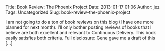 Title: Book Review: The Phoenix Project
Date: 2013-01-17 01:06
Author: jez
Tags: Uncategorized
Slug: book-review-the-phoenix-project

I am not going to do a ton of book reviews on this blog (I have one more
planned for next month). I’ll only bother posting reviews of books that
I believe are both excellent and relevant to Continuous Delivery. This
book easily satisfies both criteria. Full disclosure: Gene gave me a
draft of this [...]
